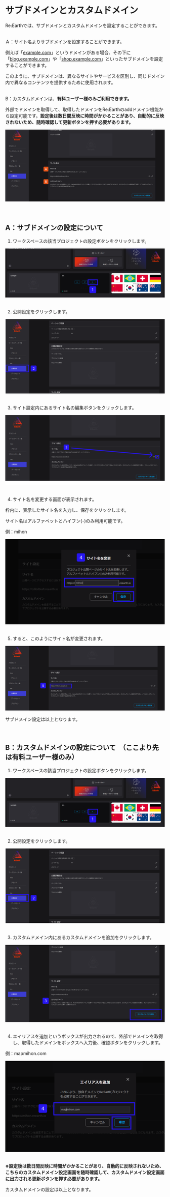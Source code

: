 # サブドメインとカスタムドメイン

Re:Earthでは、サブドメインとカスタムドメインを設定することができます。
<br>
<br>

Ａ：サイト名よりサブドメインを設定することができます。

例えば「[example.com](http://example.com/)」というドメインがある場合、その下に「[blog.example.com](http://blog.example.com/)」や「[shop.example.com](http://shop.example.com/)」といったサブドメインを設定することができます。

このように、サブドメインは、異なるサイトやサービスを区別し、同じドメイン内で異なるコンテンツを提供するために使用されます。
<br>
<br>

B：カスタムドメインは、**有料ユーザー様のみご利用できます。**

外部でドメインを取得して、取得したドメインをRe:Earthのaddドメイン機能から設定可能です。**設定後は数日間反映に時間がかかることがあり、自動的に反映されないため、随時確認して更新ボタンを押す必要があります。**

![Group_146.png](%E3%82%B5%E3%83%95%E3%82%99%E3%83%88%E3%82%99%E3%83%A1%E3%82%A4%E3%83%B3%E3%81%A8%E3%82%AB%E3%82%B9%E3%82%BF%E3%83%A0%E3%83%88%E3%82%99%E3%83%A1%E3%82%A4%E3%83%B3%206f2e46db751441c3bfe797afabab789f/Group_146.png)
<br>
<br>
<br>

## A：サブドメインの設定について

1. ワークスペースの該当プロジェクトの設定ボタンをクリックします。

![Group_137_(4).png](%E3%82%B5%E3%83%95%E3%82%99%E3%83%88%E3%82%99%E3%83%A1%E3%82%A4%E3%83%B3%E3%81%A8%E3%82%AB%E3%82%B9%E3%82%BF%E3%83%A0%E3%83%88%E3%82%99%E3%83%A1%E3%82%A4%E3%83%B3%206f2e46db751441c3bfe797afabab789f/Group_137_(4).png)
<br>
<br>

2. 公開設定をクリックします。

![Group_139.png](%E3%82%B5%E3%83%95%E3%82%99%E3%83%88%E3%82%99%E3%83%A1%E3%82%A4%E3%83%B3%E3%81%A8%E3%82%AB%E3%82%B9%E3%82%BF%E3%83%A0%E3%83%88%E3%82%99%E3%83%A1%E3%82%A4%E3%83%B3%206f2e46db751441c3bfe797afabab789f/Group_139.png)
<br>
<br>

3. サイト設定内にあるサイト名の編集ボタンをクリックします。

![Group_145_(1).png](%E3%82%B5%E3%83%95%E3%82%99%E3%83%88%E3%82%99%E3%83%A1%E3%82%A4%E3%83%B3%E3%81%A8%E3%82%AB%E3%82%B9%E3%82%BF%E3%83%A0%E3%83%88%E3%82%99%E3%83%A1%E3%82%A4%E3%83%B3%206f2e46db751441c3bfe797afabab789f/Group_145_(1).png)
<br>
<br>

4. サイト名を変更する画面が表示されます。

枠内に、表示したサイト名を入力し、保存をクリックします。

サイト名はアルファベットとハイフン(-)のみ利用可能です。

例：mihon

![Group_147.png](%E3%82%B5%E3%83%95%E3%82%99%E3%83%88%E3%82%99%E3%83%A1%E3%82%A4%E3%83%B3%E3%81%A8%E3%82%AB%E3%82%B9%E3%82%BF%E3%83%A0%E3%83%88%E3%82%99%E3%83%A1%E3%82%A4%E3%83%B3%206f2e46db751441c3bfe797afabab789f/Group_147.png)
<br>
<br>

5. すると、このようにサイト名が変更されます。

![Group_149.png](%E3%82%B5%E3%83%95%E3%82%99%E3%83%88%E3%82%99%E3%83%A1%E3%82%A4%E3%83%B3%E3%81%A8%E3%82%AB%E3%82%B9%E3%82%BF%E3%83%A0%E3%83%88%E3%82%99%E3%83%A1%E3%82%A4%E3%83%B3%206f2e46db751441c3bfe797afabab789f/Group_149.png)

サブドメイン設定は以上となります。
<br>
<br>
<br>

## B：カスタムドメインの設定について　（ここより先は有料ユーザー様のみ）

1. ワークスペースの該当プロジェクトの設定ボタンをクリックします。

![Group_137_(4).png](%E3%82%B5%E3%83%95%E3%82%99%E3%83%88%E3%82%99%E3%83%A1%E3%82%A4%E3%83%B3%E3%81%A8%E3%82%AB%E3%82%B9%E3%82%BF%E3%83%A0%E3%83%88%E3%82%99%E3%83%A1%E3%82%A4%E3%83%B3%206f2e46db751441c3bfe797afabab789f/Group_137_(4)%201.png)
<br>
<br>

2. 公開設定をクリックします。

![Group_139.png](%E3%82%B5%E3%83%95%E3%82%99%E3%83%88%E3%82%99%E3%83%A1%E3%82%A4%E3%83%B3%E3%81%A8%E3%82%AB%E3%82%B9%E3%82%BF%E3%83%A0%E3%83%88%E3%82%99%E3%83%A1%E3%82%A4%E3%83%B3%206f2e46db751441c3bfe797afabab789f/Group_139%201.png)
<br>
<br>

3. カスタムドメイン内にあるカスタムドメインを追加をクリックします。

![Group_141.png](%E3%82%B5%E3%83%95%E3%82%99%E3%83%88%E3%82%99%E3%83%A1%E3%82%A4%E3%83%B3%E3%81%A8%E3%82%AB%E3%82%B9%E3%82%BF%E3%83%A0%E3%83%88%E3%82%99%E3%83%A1%E3%82%A4%E3%83%B3%206f2e46db751441c3bfe797afabab789f/Group_141.png)
<br>
<br>

4. エイリアスを追加というボックスが出力されるので、外部でドメインを取得し、取得したドメインをボックスへ入力後、確認ボタンをクリックします。

例：mapmihon.com

![Group_141_(1).png](%E3%82%B5%E3%83%95%E3%82%99%E3%83%88%E3%82%99%E3%83%A1%E3%82%A4%E3%83%B3%E3%81%A8%E3%82%AB%E3%82%B9%E3%82%BF%E3%83%A0%E3%83%88%E3%82%99%E3%83%A1%E3%82%A4%E3%83%B3%206f2e46db751441c3bfe797afabab789f/Group_141_(1).png)
<br>
<br>

**※設定後は数日間反映に時間がかかることがあり、自動的に反映されないため、こちらのカスタムドメイン設定画面を随時確認して、カスタムドメイン設定画面に出力される更新ボタンを押す必要があります。**

カスタムドメインの設定は以上となります。
    
